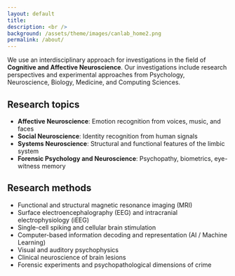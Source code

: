 ```yaml
---
layout: default
title:
description: <br />
background: /assets/theme/images/canlab_home2.png
permalink: /about/
---
```


We use an interdisciplinary approach for investigations in the field of
**Cognitive and Affective Neuroscience**. Our investigations include research
perspectives and experimental approaches from Psychology, Neuroscience, Biology, Medicine, and Computing Sciences.

## Research topics

* **Affective Neuroscience**: Emotion recognition from voices, music, and faces
* **Social Neuroscience**: Identity recognition from human signals
* **Systems Neuroscience**: Structural and functional features of the limbic system
* **Forensic Psychology and Neuroscience**: Psychopathy, biometrics, eye-witness memory

## Research methods

* Functional and structural magnetic resonance imaging (MRI)
* Surface electroencephalography (EEG) and intracranial electrophysiology (iEEG)
* Single-cell spiking and cellular brain stimulation
* Computer-based information decoding and representation (AI / Machine Learning)
* Visual and auditory psychophysics
* Clinical neuroscience of brain lesions
* Forensic experiments and psychopathological dimensions of crime
